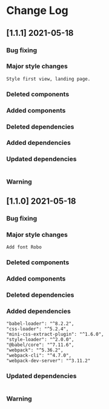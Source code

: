 # Change Log

## [1.1.1] 2021-05-18
### Bug fixing
### Major style changes
    Style first view, landing page.
### Deleted components
### Added components
### Deleted dependencies
### Added dependencies
### Updated dependencies
```
```
### Warning

## [1.1.0] 2021-05-18
### Bug fixing
### Major style changes
    Add font Robo
### Deleted components
### Added components
### Deleted dependencies
### Added dependencies
    "babel-loader": "^8.2.2",
    "css-loader": "^5.2.4",
    "mini-css-extract-plugin": "^1.6.0",
    "style-loader": "^2.0.0",
    "@babel/core": "^7.11.6",
    "webpack": "^5.36.2",
    "webpack-cli": "^4.7.0",
    "webpack-dev-server": "^3.11.2"
### Updated dependencies
```
```
### Warning


